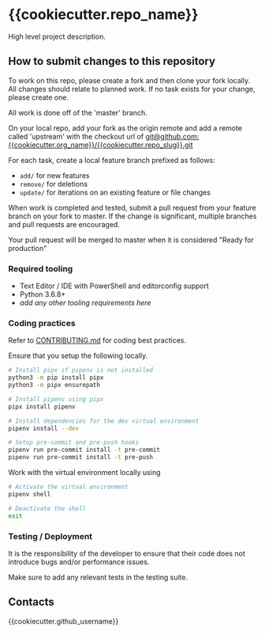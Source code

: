 # {{cookiecutter.repo_name}}

High level project description.

## How to submit changes to this repository

To work on this repo, please create a fork and then clone your fork locally. All changes should relate to planned work. If no task exists for your change, please create one.

All work is done off of the 'master' branch.

On your local repo, add your fork as the origin remote and add a remote called 'upstream' with the checkout url of [git@github.com:{{cookiecutter.org_name}}/{{cookiecutter.repo_slug}}.git](git@github.com:{{cookiecutter.org_name}}/{{cookiecutter.repo_slug}}.git)

For each task, create a local feature branch prefixed as follows:

* `add/` for new features
* `remove/` for deletions
* `update/` for iterations on an existing feature or file changes

When work is completed and tested, submit a pull request from your feature branch on your fork to master. If the change is significant, multiple branches and pull requests are encouraged.

Your pull request will be merged to master when it is considered "Ready for production"

### Required tooling

* Text Editor / IDE with PowerShell and editorconfig support
* Python 3.6.8+
* *add any other tooling requirements here*

### Coding practices

Refer to [CONTRIBUTING.md](CONTRIBUTING.md) for coding best practices.

Ensure that you setup the following locally.

```sh
# Install pipx if pipenv is not installed
python3 -m pip install pipx
python3 -m pipx ensurepath

# Install pipenv using pipx
pipx install pipenv

# Install dependencies for the dev virtual environment
pipenv install --dev

# Setup pre-commit and pre-push hooks
pipenv run pre-commit install -t pre-commit
pipenv run pre-commit install -t pre-push
```

Work with the virtual environment locally using

```sh
# Activate the virtual environment
pipenv shell

# Deactivate the shell
exit
```

### Testing / Deployment

It is the responsibility of the developer to ensure that their code does not introduce bugs and/or performance issues.

Make sure to add any relevant tests in the testing suite.

## Contacts

{{cookiecutter.github_username}}
